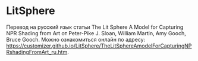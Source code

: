 # LitSphere
Перевод на русский язык статьи The Lit Sphere A Model for Capturing NPR Shading from Art от Peter-Pike J. Sloan, William Martin, Amy Gooch, Bruce Gooch. Можно ознакомиться онлайн по адресу: https://customizer.github.io/LitSphere/TheLitSphereAmodelForCapturingNPRshadingFromArt_ru.htm.
